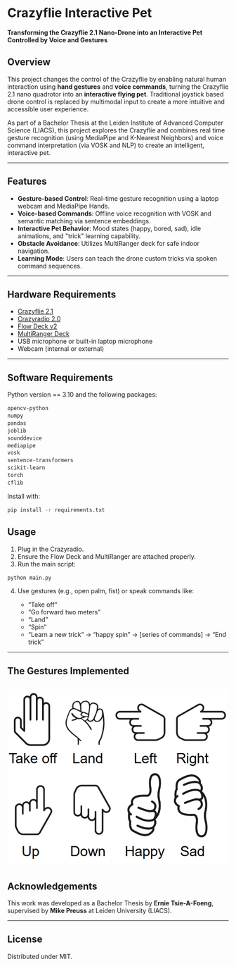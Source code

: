 # Crazyflie Interactive Pet

**Transforming the Crazyflie 2.1 Nano-Drone into an Interactive Pet Controlled by Voice and Gestures**

## Overview

This project changes the control of the Crazyflie by enabling natural human interaction using **hand gestures** and **voice commands**, turning the Crazyflie 2.1 nano quadrotor into an **interactive flying pet**. Traditional joystick based drone control is replaced by multimodal input to create a more intuitive and accessible user experience.

As part of a Bachelor Thesis at the Leiden Institute of Advanced Computer Science (LIACS), this project explores the Crazyflie and combines real time gesture recognition (using MediaPipe and K-Nearest Neighbors) and voice command interpretation (via VOSK and NLP) to create an intelligent, interactive pet.

---

## Features

-  **Gesture-based Control**: Real-time gesture recognition using a laptop webcam and MediaPipe Hands.
-  **Voice-based Commands**: Offline voice recognition with VOSK and semantic matching via sentence embeddings.
-  **Interactive Pet Behavior**: Mood states (happy, bored, sad), idle animations, and "trick" learning capability.
-  **Obstacle Avoidance**: Utilizes MultiRanger deck for safe indoor navigation.
-  **Learning Mode**: Users can teach the drone custom tricks via spoken command sequences.

---

## Hardware Requirements

- [Crazyflie 2.1](https://www.bitcraze.io/products/crazyflie-2-1/)
- [Crazyradio 2.0](https://www.bitcraze.io/products/crazyradio-2-0/)
- [Flow Deck v2](https://www.bitcraze.io/products/flow-deck-v2/)
- [MultiRanger Deck](https://www.bitcraze.io/products/multi-ranger-deck/)
- USB microphone or built-in laptop microphone
- Webcam (internal or external)

---

## Software Requirements

Python version == 3.10 and the following packages:

```txt
opencv-python
numpy
pandas
joblib
sounddevice
mediapipe
vosk
sentence-transformers
scikit-learn
torch
cflib
```

Install with:

```bash
pip install -r requirements.txt
```
## Usage

1. Plug in the Crazyradio.
2. Ensure the Flow Deck and MultiRanger are attached properly.
3. Run the main script:

```bash
python main.py
```

4. Use gestures (e.g., open palm, fist) or speak commands like:

   - “Take off”
   - “Go forward two meters”
   - “Land”
   - “Spin”
   - “Learn a new trick” → “happy spin” → [series of commands] → “End trick”

---

## The Gestures Implemented

![Gesture Commands](gestures.png)
---

## Acknowledgements

This work was developed as a Bachelor Thesis by **Ernie Tsie-A-Foeng**, supervised by **Mike Preuss** at Leiden University (LIACS).

---

## License

Distributed under MIT.
